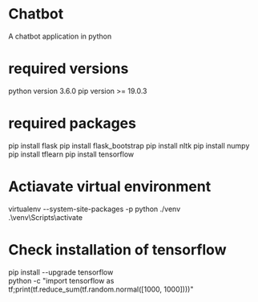 # Chatbot
A chatbot application in python

# required versions
python version 3.6.0
pip version >= 19.0.3

# required packages
pip install flask
pip install flask_bootstrap
pip install nltk
pip install numpy
pip install tflearn
pip install tensorflow

# Actiavate virtual environment
virtualenv --system-site-packages -p python ./venv <br/>
.\venv\Scripts\activate

# Check installation of tensorflow
pip install --upgrade tensorflow <br/>
python -c "import tensorflow as tf;print(tf.reduce_sum(tf.random.normal([1000, 1000])))"